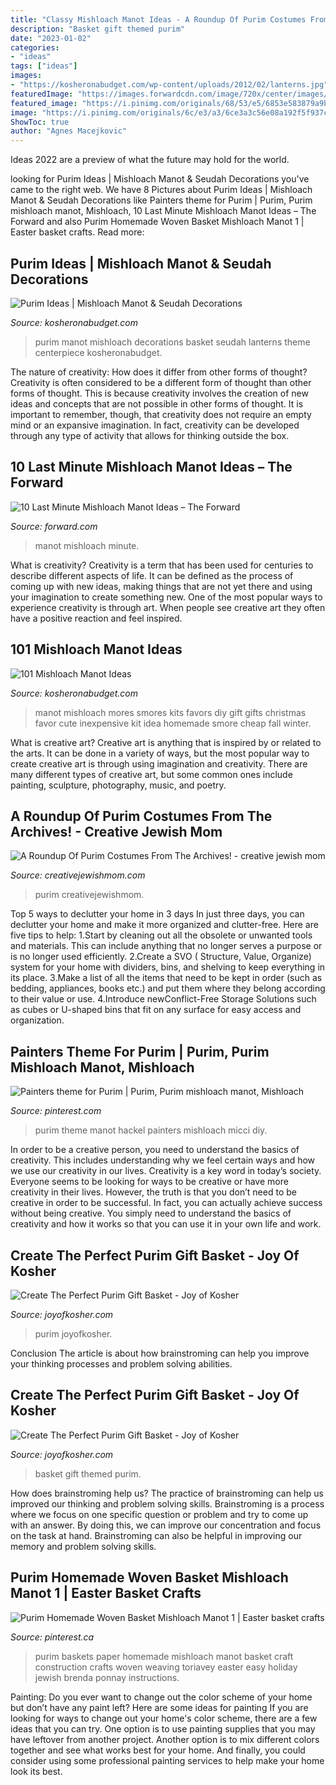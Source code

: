 ```yaml
---
title: "Classy Mishloach Manot Ideas - A Roundup Of Purim Costumes From The Archives!"
description: "Basket gift themed purim"
date: "2023-01-02"
categories:
- "ideas"
tags: ["ideas"]
images:
- "https://kosheronabudget.com/wp-content/uploads/2012/02/lanterns.jpg"
featuredImage: "https://images.forwardcdn.com/image/720x/center/images/cropped/fullsizeoutput-87ab-1519839259.jpeg"
featured_image: "https://i.pinimg.com/originals/68/53/e5/6853e583879a9bb40634531aa779535a.jpg"
image: "https://i.pinimg.com/originals/6c/e3/a3/6ce3a3c56e08a192f5f937c6e2a17660.jpg"
ShowToc: true
author: "Agnes Macejkovic"
---
```



Ideas 2022 are a preview of what the future may hold for the world.

	

		
looking for Purim Ideas | Mishloach Manot &amp; Seudah Decorations you've came to the right web. We have 8 Pictures about Purim Ideas | Mishloach Manot &amp; Seudah Decorations like Painters theme for Purim | Purim, Purim mishloach manot, Mishloach, 10 Last Minute Mishloach Manot Ideas – The Forward and also Purim Homemade Woven Basket Mishloach Manot 1 | Easter basket crafts. Read more:
		
    
## Purim Ideas | Mishloach Manot &amp; Seudah Decorations

<img loading=lazy src="https://kosheronabudget.com/wp-content/uploads/2012/02/lanterns.jpg" onerror="this.onerror=null;this.src='https://tse2.mm.bing.net/th?id=OIP.2pCmmZZeWqhuhxTI30UjbQHaJ7&amp;pid=15.1';" alt="Purim Ideas | Mishloach Manot &amp; Seudah Decorations">

_Source: kosheronabudget.com_

>purim manot mishloach decorations basket seudah lanterns theme centerpiece kosheronabudget. 

	

The nature of creativity: How does it differ from other forms of thought?
Creativity is often considered to be a different form of thought than other forms of thought. This is because creativity involves the creation of new ideas and concepts that are not possible in other forms of thought. It is important to remember, though, that creativity does not require an empty mind or an expansive imagination. In fact, creativity can be developed through any type of activity that allows for thinking outside the box.

    
## 10 Last Minute Mishloach Manot Ideas – The Forward

<img loading=lazy src="https://images.forwardcdn.com/image/720x/center/images/cropped/fullsizeoutput-87ab-1519839259.jpeg" onerror="this.onerror=null;this.src='https://tse2.mm.bing.net/th?id=OIP.oj3fWJO1PN2ED-cEO9fyTwHaHG&amp;pid=15.1';" alt="10 Last Minute Mishloach Manot Ideas – The Forward">

_Source: forward.com_

>manot mishloach minute. 

	

What is creativity?
Creativity is a term that has been used for centuries to describe different aspects of life. It can be defined as the process of coming up with new ideas, making things that are not yet there and using your imagination to create something new. One of the most popular ways to experience creativity is through art. When people see creative art they often have a positive reaction and feel inspired.

    
## 101 Mishloach Manot Ideas

<img loading=lazy src="http://kosheronabudget.com/wp-content/uploads/2013/02/smores-mishloach-manot.jpg" onerror="this.onerror=null;this.src='https://tse1.mm.bing.net/th?id=OIP.66f6odV5z7m6NoLtGbgi3wHaE5&amp;pid=15.1';" alt="101 Mishloach Manot Ideas">

_Source: kosheronabudget.com_

>manot mishloach mores smores kits favors diy gift gifts christmas favor cute inexpensive kit idea homemade smore cheap fall winter. 

	

What is creative art?
Creative art is anything that is inspired by or related to the arts. It can be done in a variety of ways, but the most popular way to create creative art is through using imagination and creativity. There are many different types of creative art, but some common ones include painting, sculpture, photography, music, and poetry.

    
## A Roundup Of Purim Costumes From The Archives! - Creative Jewish Mom

<img loading=lazy src="https://creativejewishmom.typepad.com/.a/6a011570601a80970b014e863687aa970d-600wi" onerror="this.onerror=null;this.src='https://tse2.mm.bing.net/th?id=OIP.qJ46lxIYp3QmA9l77DE_0QHaJ4&amp;pid=15.1';" alt="A Roundup Of Purim Costumes From The Archives! - creative jewish mom">

_Source: creativejewishmom.com_

>purim creativejewishmom. 

	

Top 5 ways to declutter your home in 3 days
In just three days, you can declutter your home and make it more organized and clutter-free. Here are five tips to help:
1.Start by cleaning out all the obsolete or unwanted tools and materials. This can include anything that no longer serves a purpose or is no longer used efficiently.
2.Create a SVO ( Structure, Value, Organize) system for your home with dividers, bins, and shelving to keep everything in its place.
3.Make a list of all the items that need to be kept in order (such as bedding, appliances, books etc.) and put them where they belong according to their value or use.
4.Introduce newConflict-Free Storage Solutions such as cubes or U-shaped bins that fit on any surface for easy access and organization.      
    
## Painters Theme For Purim | Purim, Purim Mishloach Manot, Mishloach

<img loading=lazy src="https://i.pinimg.com/originals/6c/e3/a3/6ce3a3c56e08a192f5f937c6e2a17660.jpg" onerror="this.onerror=null;this.src='https://tse3.mm.bing.net/th?id=OIP.nZR4h6tu1fqqAe_gOMaSRAHaHa&amp;pid=15.1';" alt="Painters theme for Purim | Purim, Purim mishloach manot, Mishloach">

_Source: pinterest.com_

>purim theme manot hackel painters mishloach micci diy. 

	

In order to be a creative person, you need to understand the basics of creativity. This includes understanding why we feel certain ways and how we use our creativity in our lives.
Creativity is a key word in today’s society. Everyone seems to be looking for ways to be creative or have more creativity in their lives. However, the truth is that you don’t need to be creative in order to be successful. In fact, you can actually achieve success without being creative. You simply need to understand the basics of creativity and how it works so that you can use it in your own life and work.

    
## Create The Perfect Purim Gift Basket - Joy Of Kosher

<img loading=lazy src="https://www.joyofkosher.com/.image/c_limit%2Ccs_srgb%2Cfl_progressive%2Cq_auto:good%2Cw_700/MTMxNzY5NDYyNDIzNTkxMzkw/make-your-own-color-themed-basket.jpg" onerror="this.onerror=null;this.src='https://tse3.mm.bing.net/th?id=OIP.NCYi-UBALV3ZiKpSq1dqnQHaE_&amp;pid=15.1';" alt="Create The Perfect Purim Gift Basket - Joy of Kosher">

_Source: joyofkosher.com_

>purim joyofkosher. 

	

Conclusion
The article is about how brainstroming can help you improve your thinking processes and problem solving abilities.

    
## Create The Perfect Purim Gift Basket - Joy Of Kosher

<img loading=lazy src="https://www.joyofkosher.com/.image/t_share/MTMxNzY5NDYyNDIzNTkxMzkw/make-your-own-color-themed-basket.jpg" onerror="this.onerror=null;this.src='https://tse3.mm.bing.net/th?id=OIP.55JAO9ujPzyNrQSyfzLFWQHaE_&amp;pid=15.1';" alt="Create The Perfect Purim Gift Basket - Joy of Kosher">

_Source: joyofkosher.com_

>basket gift themed purim. 

	

How does brainstroming help us?
The practice of brainstroming can help us improved our thinking and problem solving skills. Brainstroming is a process where we focus on one specific question or problem and try to come up with an answer. By doing this, we can improve our concentration and focus on the task at hand. Brainstroming can also be helpful in improving our memory and problem solving skills.

    
## Purim Homemade Woven Basket Mishloach Manot 1 | Easter Basket Crafts

<img loading=lazy src="https://i.pinimg.com/originals/68/53/e5/6853e583879a9bb40634531aa779535a.jpg" onerror="this.onerror=null;this.src='https://tse4.mm.bing.net/th?id=OIP.FQEMyOthIaqzdXeMEQO4vQHaJ4&amp;pid=15.1';" alt="Purim Homemade Woven Basket Mishloach Manot 1 | Easter basket crafts">

_Source: pinterest.ca_

>purim baskets paper homemade mishloach manot basket craft construction crafts woven weaving toriavey easter easy holiday jewish brenda ponnay instructions. 

	

Painting: Do you ever want to change out the color scheme of your home but don’t have any paint left? Here are some ideas for painting
If you are looking for ways to change out your home's color scheme, there are a few ideas that you can try. One option is to use painting supplies that you may have leftover from another project. Another option is to mix different colors together and see what works best for your home. And finally, you could consider using some professional painting services to help make your home look its best.

